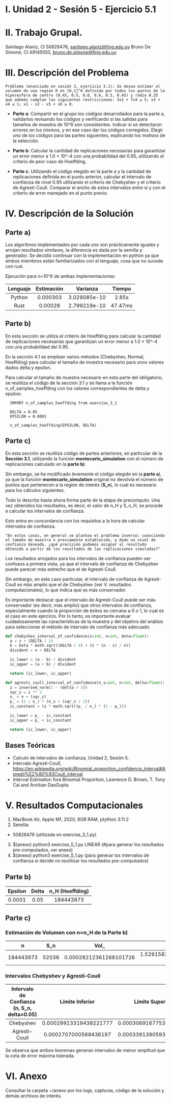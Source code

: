 # I. Unidad 2 - Sesión 5 -  Ejercicio 5.1

# II. Trabajo Grupal.

Santiago Alaniz, CI 50826476, santiago.alaniz@fing.edu.uy
Bruno De Simone, CI 49145550, bruno.de.simone@fing.edu.uy

# III. Descripción del Problema
```
Problema (enunciado en sesión 3, ejercicio 3.1): Se desea estimar el volumen de una región R en [0,1]^6 definida por todos los puntos de la hiperesfera de centro (0.45, 0.5, 0.6, 0.6, 0.5, 0.45) y radio 0.35 que además cumplan las siguientes restricciones: 3x1 + 7x4 ≤ 5; x3 + x4 ≤ 1; x1 - x2 - x5 + x6 ≥ 0.
```
- **Parte a**: Compartir en el grupo los códigos desarrollados para la parte a, validarlos revisando los códigos y verificando si las salidas para tamaños de muestra de 10^6 son consistentes. Indicar si se detectaron errores en los mismos, y en ese caso dar los códigos corregidos. Elegir uno de los códigos para las partes siguientes, explicando los motivos de la selección.

- **Parte b**: Calcular la cantidad de replicaciones necesarias para garantizar un error menor a 1.0 × 10^-4 con una probabilidad del 0.95, utilizando el criterio de peor caso de Hoeffding.

- **Parte c**: Utilizando el código elegido en la parte a y la cantidad de replicaciones definida en el punto anterior, calcular el intervalo de confianza de nivel 0.95 utilizando el criterio de Chebyshev y el criterio de Agresti-Coull. Comparar el ancho de estos intervalos entre sí y con el criterio de error manejado en el punto previo.

# IV. Descripción de la Solución

## Parte a)
Los algoritmos implementados por cada uno son prácticamente iguales y arrojan resultados similares, la diferencia es dada por la semilla y generador. Se decidió continuar con la implementación en python ya que ambos miembros están familiarizados con el lenguaje, cosa que no sucede con rust.

Ejecución para n=10^6 de ambas implementaciones:

| Lenguaje| Estimación | Varianza     | Tiempo   |    
|:-------:|:----------:|:------------:|:--------:|
| Python  | 0.000303   | 3.029085e-10 | 2.85s    |   
| Rust    | 0.00028    | 2.799219e-10 | 47.47ms  |  

## Parte b)
En esta sección se utiliza el criterio de Hoeffding para calcular la cantidad de replicaciones necesarias que garantizan un error menor a 1.0 × 10^-4 con una probabilidad del 0.95.

En la sección 4.1 se emplean varios métodos (Chebyshev, Normal, Hoeffding) para calcular el tamaño de muestra necesario para unos valores dados delta y epsilon.

Para calcular el tamaño de muestra necesario en esta parte del obligatorio, se reutiliza el código de la sección 3.1 y se llama a la función n_of_samples_hoeffding con los valores correspondientes de delta y epsilon:

```
  IMPORT n_of_samples_hoeffding from exercise_3_1

  DELTA = 0.05
  EPSILON = 0.0001

  n_of_samples_hoeffding(EPSILON, DELTA)
```

## Parte c)
En esta sección se reutiliza código de partes anteriores, en particular de la **Sección 3.1**, utilizando la función **montecarlo_simulation** con el número de replicaciones calculado en la **parte b)**.

Sin embargo, se ha modificado levemente el código elegido en la **parte a**), ya que la función **montecarlo_simulation** original no devolvía el número de puntos que pertenecen a la región de interés (**S_n**), lo cual es necesario para los cálculos siguientes.

Todo lo descrito hasta ahora forma parte de la etapa de precomputo. Una vez obtenidos los resultados, es decir, el valor de n_H y S_n_H, se procede a calcular los intervalos de confianza.

Esto entra en concordancia con los requisitos a la hora de calcular intervalos de confianza.

```
"En estos casos, en general se plantea el problema inverso: conociendo el tamaño de muestra n previamente establecido, y dado un nivel de confianza deseado, ¿qué precisión podemos asignar al resultado obtenido a partir de los resultados de las replicaciones simuladas?"
```

Los resultados arrojados para los intervalos de confianza pueden ser confusos a primera vista, ya que el intervalo de confianza de Chebyshev puede parecer más estrecho que el de Agresti-Coull.

Sin embargo, en este caso particular, el intervalo de confianza de Agresti-Coull es más amplio que el de Chebyshev (ver V. resultados computacionales), lo que indica que es más conservador.

Es importante destacar que el intervalo de Agresti-Coull puede ser más conservador (es decir, más amplio) que otros intervalos de confianza, especialmente cuando la proporción de éxitos es cercana a 0 o 1, lo cual es el caso en este ejercicio. Por lo tanto, es importante evaluar cuidadosamente las características de la muestra y del objetivo del análisis para seleccionar el método de intervalo de confianza más adecuado.

```python
def chebyshev_interval_of_confidence(z=int, n=int, beta=float):
  a = z + (DELTA / 2)
  b = beta * math.sqrt((DELTA / 4) + (z * (n - z) / n))
  divident = n + DELTA

  ic_lower = (a - b) / divident
  ic_upper = (a + b) / divident

  return (ic_lower, ic_upper)

def agresti_coull_interval_of_confidence(n_s=int, n=int, delta=float):
  z = inversed_norm(1 - (delta / 2))
  sqr_z = z ** 2
  n_ = n + (sqr_z)
  p_ = (1 / n_) * (n_s + (sqr_z / 2))
  ic_constant = (z * math.sqrt((p_ / n_) * (1 - p_)))

  ic_lower = p_ - ic_constant
  ic_upper = p_ + ic_constant

  return (ic_lower, ic_upper)
```

## Bases Teóricas
- Calculo de intervalos de confianza, Unidad 2, Sesión 5.
- Intervalo Agresti-Coull, https://en.wikipedia.org/wiki/Binomial_proportion_confidence_interval#Agresti%E2%80%93Coull_interval
- Interval Estimation fora Binomial Proportion, Lawrence D. Brown, T. Tony Cai and Anirban DasGupta


# V. Resultados Computacionales

1. MacBook Air, Apple M1, 2020, 8GB RAM, ptython 3.11.2
2. Semilla:
  - 50826476 (utilizada en exercise_3_1.py)
3. $(anexo) python3 exercise_5_1.py LINEAR (#para generar los resultados pre-computados, ver anexo)
4. $(anexo) python3 exercise_5_1.py (para generar los intervalos de confianza si decide no reutilizar los resultados pre-computados)

## Parte b)
|  Epsilon  |    Delta    |    n_H (Hoeffding) |
|:---------:|:-----------:|:---------:|
| 0.0001    | 0.05        | 184443973 |


## Parte c)

### Estimación de Volumen con n=n_H de la Parte b)
|     n     |  S_n  |          Vol_          |           Var          | BOUNDARIES |      time      |
|:---------:|:-----:|:----------------------:|:----------------------:|:----------:|:--------------:|
| 184443973 | 52036 | 0.00028212361268101726 | 1.5291582364545105e-12 | True       | 0:04:04.174310 |

### Intervalos Chebyshev y Agresti-Coull

| Intervalo de Confianza (n, S_n, delta=0.05) |     Límite Inferior    |     Límite Superior    |
|:----------------------:|:----------------------:|:----------------------:|
| Chebyshev              | 0.00029913319438221777 | 0.00030691677531528367 |
| Agresti-Coull          | 0.0002707000568436197  | 0.00033913905930522254 |

Se observa que ambos teoremas generan intervalos de menor amplitud que la cota de error máxima tolerada.
# VI. Anexo

Consultar la carpeta ~/anexo por los logs, capturas, código de la solución y demás archivos de interés.
